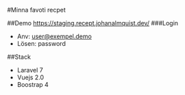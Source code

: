 #Minna favoti recpet

##Demo 
https://staging.recept.johanalmquist.dev/
###Login
- Anv: user@exempel.demo
- Lösen: password

##Stack
- Laravel 7
- Vuejs 2.0
- Boostrap 4
